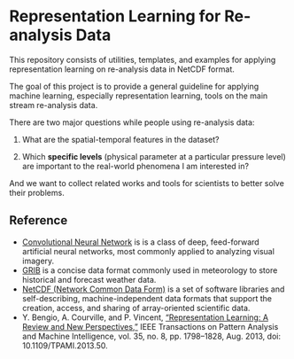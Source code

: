 # Representation Learning for Re-analysis Data

This repository consists of utilities, templates, and examples for applying representation learning on re-analysis data in NetCDF format.

The goal of this project is to provide a general guideline for applying machine learning, especially representation learning, tools on the main stream re-analysis data.

There are two major questions while people using re-analysis data:

1. What are the spatial-temporal features in the dataset?

2. Which **specific levels** (physical parameter at a particular pressure level) are important to the real-world phenomena I am interested in?

And we want to collect related works and tools for scientists to better solve their problems.

## Reference
* [Convolutional Neural Network](https://en.wikipedia.org/wiki/Convolutional_neural_network) is is a class of deep, feed-forward artificial neural networks, most commonly applied to analyzing visual imagery.
* [GRIB](https://en.wikipedia.org/wiki/GRIB) is a concise data format commonly used in meteorology to store historical and forecast weather data.
* [NetCDF (Network Common Data Form)](https://en.wikipedia.org/wiki/NetCDF) is a set of software libraries and self-describing, machine-independent data formats that support the creation, access, and sharing of array-oriented scientific data.
* Y. Bengio, A. Courville, and P. Vincent, [“Representation Learning: A Review and New Perspectives,”](https://arxiv.org/abs/1206.5538) IEEE Transactions on Pattern Analysis and Machine Intelligence, vol. 35, no. 8, pp. 1798–1828, Aug. 2013, doi: 10.1109/TPAMI.2013.50.


